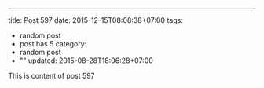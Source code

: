 ---
title: Post 597
date: 2015-12-15T08:08:38+07:00
tags:
  - random post
  - post has 5
category:
  - random post
  - ""
updated: 2015-08-28T18:06:28+07:00

This is content of post 597